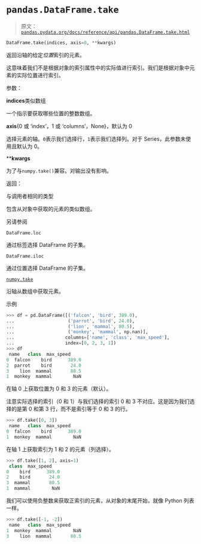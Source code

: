 # `pandas.DataFrame.take`

> 原文：[`pandas.pydata.org/docs/reference/api/pandas.DataFrame.take.html`](https://pandas.pydata.org/docs/reference/api/pandas.DataFrame.take.html)

```py
DataFrame.take(indices, axis=0, **kwargs)
```

返回沿轴的给定*位置*索引的元素。

这意味着我们不是根据对象的索引属性中的实际值进行索引。我们是根据对象中元素的实际位置进行索引。

参数：

**indices**类似数组

一个指示要获取哪些位置的整数数组。

**axis**{0 或 ‘index’，1 或 ‘columns’，None}，默认为 0

选择元素的轴。`0`表示我们选择行，`1`表示我们选择列。对于 Series，此参数未使用且默认为 0。

****kwargs**

为了与`numpy.take()`兼容。对输出没有影响。

返回：

与调用者相同的类型

包含从对象中获取的元素的类似数组。

另请参阅

`DataFrame.loc`

通过标签选择 DataFrame 的子集。

`DataFrame.iloc`

通过位置选择 DataFrame 的子集。

[`numpy.take`](https://numpy.org/doc/stable/reference/generated/numpy.take.html#numpy.take "(在 NumPy v1.26)")

沿轴从数组中获取元素。

示例

```py
>>> df = pd.DataFrame([('falcon', 'bird', 389.0),
...                    ('parrot', 'bird', 24.0),
...                    ('lion', 'mammal', 80.5),
...                    ('monkey', 'mammal', np.nan)],
...                   columns=['name', 'class', 'max_speed'],
...                   index=[0, 2, 3, 1])
>>> df
 name   class  max_speed
0  falcon    bird      389.0
2  parrot    bird       24.0
3    lion  mammal       80.5
1  monkey  mammal        NaN 
```

在轴 0 上获取位置为 0 和 3 的元素（默认）。

注意实际选择的索引（0 和 1）与我们选择的索引 0 和 3 不对应。这是因为我们选择的是第 0 和第 3 行，而不是索引等于 0 和 3 的行。

```py
>>> df.take([0, 3])
 name   class  max_speed
0  falcon    bird      389.0
1  monkey  mammal        NaN 
```

在轴 1 上获取索引为 1 和 2 的元素（列选择）。

```py
>>> df.take([1, 2], axis=1)
 class  max_speed
0    bird      389.0
2    bird       24.0
3  mammal       80.5
1  mammal        NaN 
```

我们可以使用负整数来获取正索引的元素，从对象的末尾开始，就像 Python 列表一样。

```py
>>> df.take([-1, -2])
 name   class  max_speed
1  monkey  mammal        NaN
3    lion  mammal       80.5 
```

